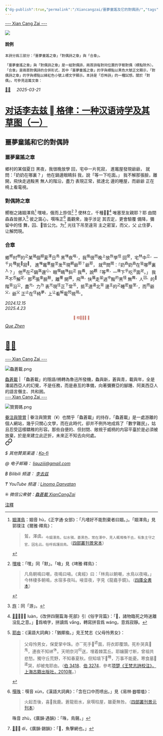 ```yaml
---
{"dg-publish":true,"permalink":"/Xiancangzai/噩夢童謠及它的對偶詩/","tags":["李去兹","对偶","格律","恐怖诗"],"created":"2025-04-22T13:20:53.067+08:00"}
---
```



<div class="splitline"><a href="https://www.xiancangzai.com/">--- Xian Cang Zai ---</a></div>

![](https://i.pinimg.com/736x/62/93/8d/62938db86b7fcd32fa59f5fd1e4b1d61.jpg)

#### 說例

<small>本詩分爲三部分：「噩夢童謠之章」「對偶詩之章」與「合章」。</small>

<small>「噩夢童謠之章」與「對偶詩之章」是一組對偶詩，兩首詩每對同位置的字都對偶（標點除外）。「合章」是兩首對偶詩的合併形式，其中「噩夢童謠之章」的字與標點以黑色大號正文顯示，「對偶詩之章」的字與標點以絳紅色小號上標文字顯示。本詩是「恐怖詩」的一種試想。關於「對偶」，可參見這篇文章：</small>

<div class="header-media"
     style="background-image: url(' https://www.xiancangzai.com/img/user/%E9%99%84%E4%BB%B6/attachment/%E5%AF%B9%E8%AF%9D%E6%9D%8E%E5%8E%BB%E5%85%B9%20%E2%80%96%20%E6%A0%BC%E5%BE%8B%EF%BC%9A%E4%B8%80%E7%A7%8D%E6%B1%89%E8%AF%AD%E8%AF%97%E5%AD%A6%E5%8F%8A%E5%85%B6%E8%8D%89%E5%9B%BE%EF%BC%88%E4%B8%80%EF%BC%89-3.png ');">
    <a href=" https://www.xiancangzai.com/Xiancangzai/%E5%AF%B9%E8%AF%9D%E6%9D%8E%E5%8E%BB%E5%85%B9%20%E2%80%96%20%E6%A0%BC%E5%BE%8B%EF%BC%9A%E4%B8%80%E7%A7%8D%E6%B1%89%E8%AF%AD%E8%AF%97%E5%AD%A6%E5%8F%8A%E5%85%B6%E8%8D%89%E5%9B%BE%EF%BC%88%E4%B8%80%EF%BC%89/"
       class="card-link"></a>
    <div class="text-content">
        <p>
            <a href="https://www.xiancangzai.com/Xiancangzai/%F0%A3%AA%8A%E8%B2%9E/">𣪊貞</a>&nbsp;&nbsp;&nbsp;&nbsp;&nbsp;<cite>2025-03-21</cite>
        </p>
        <h1>
            <a href="https://www.xiancangzai.com/Xiancangzai/%E5%AF%B9%E8%AF%9D%E6%9D%8E%E5%8E%BB%E5%85%B9%20%E2%80%96%20%E6%A0%BC%E5%BE%8B%EF%BC%9A%E4%B8%80%E7%A7%8D%E6%B1%89%E8%AF%AD%E8%AF%97%E5%AD%A6%E5%8F%8A%E5%85%B6%E8%8D%89%E5%9B%BE%EF%BC%88%E4%B8%80%EF%BC%89/">对话李去兹 ‖ 格律：一种汉语诗学及其草图（一）</a>
        </h1>
    </div>
</div>

## 噩夢童謠和它的對偶詩

### 噩夢童謠之章

鄉村的某個夏日
黑夜，我很晚放學
回，宅中一片死寂，
進竈屋發現爺爺，
就問：「奶奶在哪裏？」
他在鍋邊眼睛斜
我，說「等一下吃面。」
我不解那張臉，離
開，飛快走過黢黑
無人的階沿，盡力
表現正常，抵達北
邊的睡屋，而爺爺
正在椅上看電視。

### 對偶詩之章

嚮樹之諸婟澤鳥[^1]
嘿㖡，俄而上斿信[^2] [^3]
使林立，千種𣨀𫴇[^4]
唯塞至友親耶？耶
由間森森皆挪入[^5]
彼之窩心，噀咮正[^6]
義觀衆，幾乎涉足
其否定，更會驗覆
備降，彌留中的怪
舞，囚、𦉹皆公允。为[^7]
光往下吊至違背
主之密室，而父，父
止住夢，让解閃現。

### 合章

鄉<sup>嚮</sup>村<sup>樹</sup>的<sup>之</sup>某<sup>諸</sup>個<sup>婟</sup>夏<sup>澤</sup>日<sup>鳥</sup>
黑<sup>嘿</sup>夜<sup>㖡，</sup>，我<sup>俄</sup>很<sup>而</sup>晚<sup>上</sup>放<sup>斿</sup>學<sup>信</sup>
回<sup>使</sup>，宅<sup>林</sup>中<sup>立，</sup>一<sup>千</sup>片<sup>種</sup>死<sup>𣨀</sup>寂<sup>𫴇</sup>，
進<sup>唯</sup>竈<sup>塞</sup>屋<sup>至</sup>发<sup>友</sup>現<sup>親</sup>爺<sup>耶？</sup>爺<sup>耶</sup>，
就<sup>由</sup>問<sup>間</sup>：「奶<sup>森</sup>奶<sup>森</sup>在<sup>皆</sup>哪<sup>挪</sup>裏<sup>入</sup>？」
他<sup>彼</sup>在<sup>之</sup>鍋<sup>窩</sup>邊<sup>心，</sup>眼<sup>噀</sup>睛<sup>咮</sup>斜<sup>正</sup>
我<sup>義</sup>，說<sup>觀</sup>「等<sup>衆，</sup>一<sup>幾</sup>下<sup>乎</sup>吃<sup>涉</sup>面<sup>足</sup>。」
我<sup>其</sup>不<sup>否</sup>解<sup>定，</sup>那<sup>更</sup>張<sup>會</sup>臉<sup>驗</sup>，離<sup>覆</sup>
開<sup>備</sup>，飛<sup>降，</sup>快<sup>彌</sup>走<sup>留</sup>過<sup>中</sup>黢<sup>的</sup>黑<sup>怪</sup>
無<sup>舞，</sup>人<sup>囚、</sup>的<sup>𦉹</sup>階<sup>皆</sup>沿<sup>公</sup>，盡<sup>允。</sup>力<sup>为</sup>
表<sup>光</sup>現<sup>往</sup>正<sup>下</sup>常<sup>吊</sup>，抵<sup>至</sup>達<sup>違</sup>北<sup>背</sup>
邊<sup>主</sup>的<sup>之</sup>睡<sup>密</sup>屋<sup>室，</sup>，而<sup>而</sup>爺<sup>父，</sup>爺<sup>父</sup>
正<sup>止</sup>在<sup>住</sup>椅<sup>夢，</sup>上<sup>让</sup>看<sup>解</sup>電<sup>閃</sup>視<sup>現。</sup>。

<cite>2024.12.15<br>2025.4.23</cite>

<div class="spacer"></div>

<p style="text-align:center;color:#B54434;font-size:0.8em;">▮ 相𨳹󾗖􁴆 ▮</p>

<div class="header-container">
    <div class="triangle"></div>
    <div class="collect-media" style="background-image: url('https://www.xiancangzai.com/img/user/%E9%99%84%E4%BB%B6/attachment/%F0%A3%AA%8A%E8%B2%9E.png');">
        <a href="https://www.xiancangzai.com/Xiancangzai/%F0%A3%AA%8A%E8%B2%9E/" class="ncard-link"></a>
        <div class="collect-text">
            <a href="https://www.xiancangzai.com/Xiancangzai/%F0%A3%AA%8A%E8%B2%9E/">
                <cite>Que Zhen</cite>
                <h1>𣪊貞</h1>
            </a>
        </div>
    </div>
</div>


<div class="splitline"><a href="https://www.xiancangzai.com/">--- Xian Cang Zai ---</a></div>

![鱻蒼載.png](/img/user/%E9%99%84%E4%BB%B6/%E9%99%84%E4%BB%B62024/%E9%B1%BB%E8%92%BC%E8%BC%89.png)

<div class="note"><ins>鱻蒼載</ins> | 「鱻蒼載」的隱語/鴘轉為魯迅所發機，鱻與新，蒼與青，載與年，全是潘諾西亞人的幻覺，不是任務，而是悬亙的準備，向著彌賽亞的腳踵、阿美西亞人的語言僭主、共和囻。</div>


<div class="splitline"><a href="https://www.xiancangzai.com/">--- Xian Cang Zai ---</a></div>

![贊賞碼.png](/img/user/%E9%99%84%E4%BB%B6/%E9%99%84%E4%BB%B62024/%E8%B4%8A%E8%B3%9E%E7%A2%BC.png)

<div class="note"><ins>眷注與贊賞</ins> | 眷注與贊賞（¥）也關乎「鱻蒼載」的持存，「鱻蒼載」是一處游離的個人網站，幾乎只關心文學，而在此時代，卻并不例外地成爲了「數字難民」，姑且忍受這樣驕稚的形容。那些自便的、但封閉、敞視于威柄的内容平臺於是必須被放棄，於是來建立此迂折，未來正不知去向何處。</div>


<div class="transclusion internal-embed is-loaded"><a class="markdown-embed-link" href="/xiancangzai/link-tree/" aria-label="Open link"><svg xmlns="http://www.w3.org/2000/svg" width="24" height="24" viewBox="0 0 24 24" fill="none" stroke="currentColor" stroke-width="2" stroke-linecap="round" stroke-linejoin="round" class="svg-icon lucide-link"><path d="M10 13a5 5 0 0 0 7.54.54l3-3a5 5 0 0 0-7.07-7.07l-1.72 1.71"></path><path d="M14 11a5 5 0 0 0-7.54-.54l-3 3a5 5 0 0 0 7.07 7.07l1.71-1.71"></path></svg></a><div class="markdown-embed">





<cite>$ 其他贊賞渠道：[Ko-fi](https://ko-fi.com/xiancangzai)</cite>

<cite>@ 电子邮箱： liquziii@gmail.com </cite>

<cite>฿ Bilibili 频道： [李去兹](https://space.bilibili.com/1676863200)</cite>

<cite>₸ YouTube 频道：[Linomo Danvatan](http://www.youtube.com/@LinomoDanvatan) </cite>

<cite>⁜ 微信公衆號：[鱻蒼載 XianCangZai](https://mp.weixin.qq.com/s/yneTMt9zIapGXF9yfuvOkg)</cite>


</div></div>




<div class="note"><ins>注釋</ins></div>

[^1]: <ins>婟澤鳥</ins>：婟音 hù，《正字通·女部》：「凡嗜好不能割棄者曰婟。」。「婟澤鳥」見郭璞注《爾雅·釋鳥》：

	> 鶭，澤虞。<sub>今婟澤鳥，似水鴞，蒼黒色，常在澤中，見人輒鳴喚不去，有象主守之官，因名云。俗呼爲護田鳥。</sub>（[四部叢刊景宋本](https://www.shidianguji.com/zh/book/SBCK013/chapter/1j74739yv4363_35?page_from=searching_page&paragraphId=SBCK013_0_1448&keywords=%E5%A9%9F%E6%B3%BD&hightlightIndex=0&topicId=&version=6)）

[^2]: <ins>嘿㖡</ins>：「嘿」同「默」。「㖡」見《埤雅·釋鳥》：

	> 凡鳥朝鳴曰嘲，夜鳴曰㖡。《禽經》曰：「林鳥以朝嘲，水鳥以夜㖡。」今林棲多朝鳴，水宿多夜叫。㖡音夜，字見《龍龕手鏡》。（[四庫全書本](https://www.shidianguji.com/zh/book/SK0621/chapter/1kfgkdbl0jgv9?page_from=searching_page&paragraphId=7427340216253300745&keywords=%E3%96%A1&hightlightIndex=0&topicId=&version=2&contentMatch=1)）

[^3]: <ins>斿</ins>：同「游」。
[^4]: <ins>𣨀𫴇</ins>：𣨀音 luàn，《改併四聲篇海‧死部》引《俗字背篇》：「𣨀，諸物臨死之時迷離没乱之意。」𫴇爲喃字，拼讀爲 vắng，轉寫拼音爲 wánɡ，意爲寂靜。
[^5]: <ins>耶由</ins>：《漢語大詞典》：「猶揶揄。」見王梵志《父母怜男女》：

	> 父母怜男女，保愛掌中珠。亦<sup>一</sup>死手󴭭<sup>遮</sup>面，将衣即覆頭。死朴哭真󶓭<sup>鬼</sup>，連夜不知䘤<sup>休</sup>。天明奈河<sup>何</sup>送，埋着棘蒿丘。耶孃腸寸断，曾祖共悲愁。獨守丘荒野，不知春夏秋。但知墳下󰥡<sup>睡</sup>，万事不能憂。寒食墓𦤔<sup>邊</sup>哭，却被鬼耶由。（[伯 3418](https://idp.bl.uk/collection/D802509C900DAC47B70BF2C7A60D0511/?return=%2Fcollection%2F%3Fterm%3D3418)、[伯 3274](https://idp.bl.uk/collection/809B83F418E4D240962D8DC75A3D0B6E/?return=%2Fcollection%2F%3Fterm%3D3724)，參考[项楚《王梵志詩校注》，上海古籍出版社，2010年](zotero://open-pdf/library/items/RFBKQI5X?page=648&annotation=XNBQYLPN)。）

[^6]: <ins>噀咮</ins>：噀音 xùn，《漢語大詞典》：「含在口中而喷出。」見《易林·䷔噬嗑》：

	> 火起吾後，喜𬉹我鹿。蒼龍銜水，泉噀柱屋，雖憂無咎。（[四部叢刊景元刊本](https://www.shidianguji.com/zh/book/SBCK082/chapter/1kvhpjvja0ug4?page_from=searching_page&paragraphId=SBCK082_0_1119&keywords=%E6%BD%A0&hightlightIndex=0&topicId=&version=6&contentMatch=1)）

	咮音 zhù，《廣韻‧遇韻》：「咮，鳥聲。」
[^7]: <ins>𦉹</ins>：音 dí，《廣韻‧錫韻》：「𦉹，魚擊網也。」
